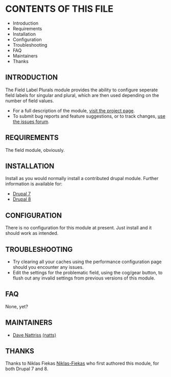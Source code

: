 # CONTENTS OF THIS FILE

- Introduction
- Requirements
- Installation
- Configuration
- Troubleshooting
- FAQ
- Maintainers
- Thanks

## INTRODUCTION

The Field Label Plurals module provides the ability to configure seperate field
labels for singular and plural, which are then used depending on the number of
field values.

- For a full description of the module, [visit the project page](https://drupal.org/project/field_label_plurals).
- To submit bug reports and feature suggestions, or to track changes,
  [use the issues forum](https://drupal.org/project/issues/field_label_plurals).

## REQUIREMENTS

The field module, obviously.

## INSTALLATION

Install as you would normally install a contributed drupal module. Further
information is available for:

- [Drupal 7](https://www.drupal.org/docs/7/extend/installing-modules)
- [Drupal 8](https://www.drupal.org/docs/extending-drupal/installing-modules)

## CONFIGURATION

There is no configuration for this module at present. Just install and it should
work as intended.

## TROUBLESHOOTING

- Try clearing all your caches using the performance configuration page should
  you encounter any issues.
- Edit the settings for the problematic field, using the cog/gear button, to
  flush out any invalid settings from previous versions of this module.

## FAQ

None, yet?

## MAINTAINERS

- [Dave Nattriss](http://natts.com) [(natts)](https://www.drupal.org/u/natts3)

## THANKS

Thanks to Niklas Fiekas [Niklas-Fiekas](https://www.drupal.org/u/niklas-fiekas)
who first authored this module, for both Drupal 7 and 8.
